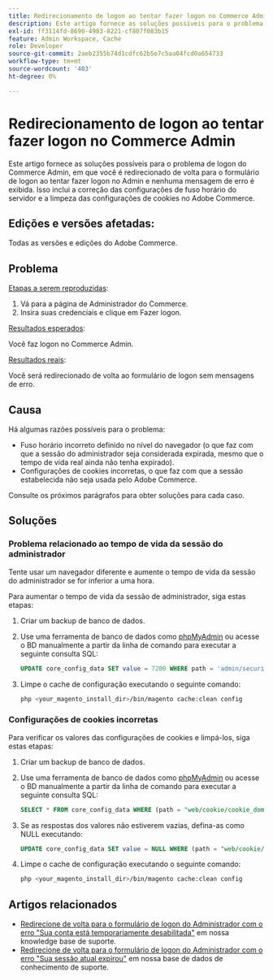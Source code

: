 ```yaml
---
title: Redirecionamento de logon ao tentar fazer logon no Commerce Admin
description: Este artigo fornece as soluções possíveis para o problema de logon do Commerce Admin, em que você é redirecionado de volta para o formulário de logon ao tentar fazer logon no Admin e nenhuma mensagem de erro é exibida. Isso inclui a correção das configurações de fuso horário do servidor e a limpeza das configurações de cookies no Adobe Commerce.
exl-id: ff3114fd-8690-4983-8221-cf807f083b15
feature: Admin Workspace, Cache
role: Developer
source-git-commit: 2aeb2355b74d1cdfc62b5e7c5aa04fcd0a654733
workflow-type: tm+mt
source-wordcount: '403'
ht-degree: 0%

---
```


# Redirecionamento de logon ao tentar fazer logon no Commerce Admin

Este artigo fornece as soluções possíveis para o problema de logon do Commerce Admin, em que você é redirecionado de volta para o formulário de logon ao tentar fazer logon no Admin e nenhuma mensagem de erro é exibida. Isso inclui a correção das configurações de fuso horário do servidor e a limpeza das configurações de cookies no Adobe Commerce.

## Edições e versões afetadas:

Todas as versões e edições do Adobe Commerce.

## Problema

<u>Etapas a serem reproduzidas</u>:

1. Vá para a página de Administrador do Commerce.
1. Insira suas credenciais e clique em Fazer logon.

<u>Resultados esperados</u>:

Você faz logon no Commerce Admin.

<u>Resultados reais</u>:

Você será redirecionado de volta ao formulário de logon sem mensagens de erro.

## Causa

Há algumas razões possíveis para o problema:

* Fuso horário incorreto definido no nível do navegador (o que faz com que a sessão do administrador seja considerada expirada, mesmo que o tempo de vida real ainda não tenha expirado).
* Configurações de cookies incorretas, o que faz com que a sessão estabelecida não seja usada pelo Adobe Commerce.

Consulte os próximos parágrafos para obter soluções para cada caso.

## Soluções

### Problema relacionado ao tempo de vida da sessão do administrador

Tente usar um navegador diferente e aumente o tempo de vida da sessão do administrador se for inferior a uma hora.

Para aumentar o tempo de vida da sessão de administrador, siga estas etapas:

1. Criar um backup de banco de dados.
1. Use uma ferramenta de banco de dados como [phpMyAdmin](https://experienceleague.adobe.com/en/docs/commerce-operations/installation-guide/prerequisites/optional-software#phpmyadmin) ou acesse o BD manualmente a partir da linha de comando para executar a seguinte consulta SQL:

   ```sql
   UPDATE core_config_data SET value = 7200 WHERE path = 'admin/security/session_lifetime';
   ```

1. Limpe o cache de configuração executando o seguinte comando:

   ```bash
   php <your_magento_install_dir>/bin/magento cache:clean config
   ```

### Configurações de cookies incorretas

Para verificar os valores das configurações de cookies e limpá-los, siga estas etapas:

1. Criar um backup de banco de dados.
1. Use uma ferramenta de banco de dados como [phpMyAdmin](https://experienceleague.adobe.com/en/docs/commerce-operations/installation-guide/prerequisites/optional-software#phpmyadmin) ou acesse o BD manualmente a partir da linha de comando para executar a seguinte consulta SQL:

   ```sql
   SELECT * FROM core_config_data WHERE (path = "web/cookie/cookie_domain" OR path = "web/cookie/cookie_path");
   ```

1. Se as respostas dos valores não estiverem vazias, defina-as como NULL executando:

   ```sql
   UPDATE core_config_data SET value = NULL WHERE (path = "web/cookie/cookie_domain" OR path = "web/cookie/cookie_path");
   ```

1. Limpe o cache de configuração executando o seguinte comando:

   ```bash
   php <your_magento_install_dir>/bin/magento cache:clean config
   ```

## Artigos relacionados

* [Redirecione de volta para o formulário de logon do Administrador com o erro &quot;Sua conta está temporariamente desabilitada&quot;](/help/troubleshooting/miscellaneous/redirect-back-to-the-admin-login-form-with-your-account-is-temporarily-disabled-error.md) em nossa knowledge base de suporte.
* [Redirecione de volta para o formulário de logon do Administrador com o erro &quot;Sua sessão atual expirou&quot;](/help/troubleshooting/miscellaneous/redirect-back-to-the-admin-login-form-with-your-current-session-has-been-expired-error.md) em nossa base de dados de conhecimento de suporte.
